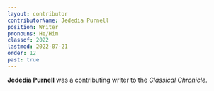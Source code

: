 ```yaml
---
layout: contributor
contributorName: Jededia Purnell
position: Writer
pronouns: He/Him
classof: 2022
lastmod: 2022-07-21
order: 12
past: true
---
```

**Jededia Purnell** was a contributing writer to the *Classical Chronicle*.
